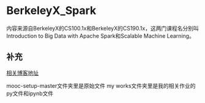 # BerkeleyX_Spark
内容来源自BerkeleyX的CS100.1x和BerkeleyX的CS190.1x，这两门课程名分别叫Introduction to Big Data with Apache Spark和Scalable Machine Learning。

## 补充
[相关博客地址](http://www.cnblogs.com/-Sai-/category/977591.html)

mooc-setup-master文件夹里是原始文件
my works文件夹里是我的相关作业的py文件和ipynb文件